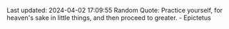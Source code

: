 Last updated: 2024-04-02 17:09:55
Random Quote: Practice yourself, for heaven's sake in little things, and then proceed to greater. - Epictetus